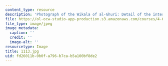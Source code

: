 ```yaml
---
content_type: resource
description: 'Photograph of the Wikala of al-Ghuri: Detail of the interior facades.'
file: https://ol-ocw-studio-app-production.s3.amazonaws.com/courses/4-615-the-architecture-of-cairo-spring-2002/fd26011b0b0fa796b7cab5a100bf8de2_1113.jpg
file_type: image/jpeg
image_metadata:
  caption: ''
  credit: ''
  image-alt: ''
resourcetype: Image
title: 1113.jpg
uid: fd26011b-0b0f-a796-b7ca-b5a100bf8de2
---
```

